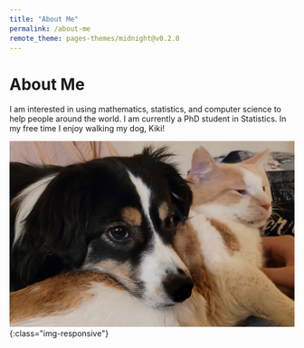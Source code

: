 ```yaml
---
title: "About Me"
permalink: /about-me
remote_theme: pages-themes/midnight@v0.2.0
---
```

# About Me
I am interested in using mathematics, statistics, and computer science to help people around the world. I am currently a PhD student in Statistics. In my free time I enjoy walking my dog, Kiki!

![The-kiddos](20230217_004900.jpg){:class="img-responsive"}
